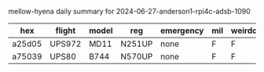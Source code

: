 mellow-hyena daily summary for 2024-06-27-anderson1-rpi4c-adsb-1090

|hex|flight|model|reg|emergency|mil|weirdo|
|--|--|--|--|--|--|--|
|a25d05|UPS972|MD11|N251UP|none|F|F|
|a75039|UPS80|B744|N570UP|none|F|F|
